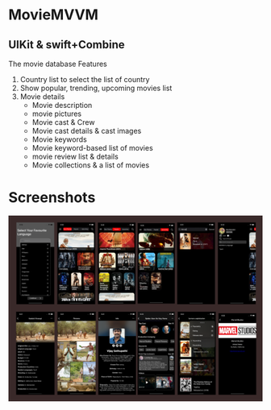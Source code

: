# MovieMVVM

## UIKit & swift+Combine 

The movie database Features

1. Country list to select the list of country
2. Show popular, trending, upcoming movies list
3. Movie details
    - Movie description
    - movie pictures
    - Movie cast & Crew
    - Movie cast details & cast images
    - Movie keywords
    - Movie keyword-based list of movies
    - movie review list & details
    - Movie collections & a list of movies

# Screenshots

![alt text](https://github.com/Manikarthi-vaiha/MovieMVVM/blob/main/movieGitImage.png?raw=true)



